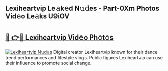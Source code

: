 ## Lexiheartvip Le𝚊k𝚎d N𝚞𝚍es - Part-0Xm Photos Vid𝚎o Le𝚊ks U9iOV

# <h2><a href="http://fbbhdts.evod.top/?m=Lexiheartvip">🔗 👉🔴 Lexiheartvip Vid𝚎o Ph𝚘t𝚘s</a></h2>

[![Lexiheartvip N𝚞d𝚎s](https://i.imgur.com/8V9OHl7.gif)](http://fbbhdts.evod.top/?m=Lexiheartvip)
Digital creator Lexiheartvip known for their dance trend performances and lifestyle vlogs. Public figures Lexiheartvip can use their influence to promote social change. 
